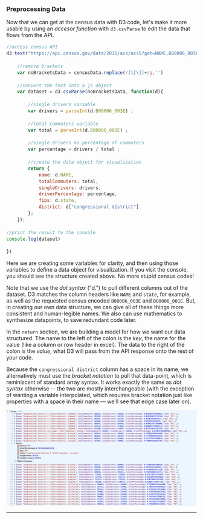 ### Preprocessing Data

Now that we can get at the census data with D3 code, let's make it more usable by using an *accesor function* with `d3.csvParse` to edit the data that flows from the API.

```js
//access census API
d3.text("https://api.census.gov/data/2015/acs/acs5?get=NAME,B08006_003E,B08006_001E&for=congressional%20district", function(censusData) {
	
	//remove brackets
	var noBracketsData = censusData.replace(/[\[\]]+/g,'')

	//convert the text into a js object
	var dataset = d3.csvParse(noBracketsData, function(d){

		//single drivers variable 
		var drivers = parseInt(d.B08006_003E) ;

		//total commuters variable
		var total = parseInt(d.B08006_001E) ;

		//single drivers as percentage of commuters 
		var percentage = drivers / total ;

		//create the data object for visualization
		return {
			name: d.NAME,
			totalCommuters: total,
			singleDrivers: drivers,
			driverPercentage: percentage,
			fips: d.state,
			district: d["congressional district"]
		};
	});

//print the result to the console
console.log(dataset)

})
```

Here we are creating some variables for clarity, and then using those variables to define a data object for visualization. If you visit the console, you should see the structure created above. No more stupid census codes!

Note that we use the *dot syntax* ("d.") to pull different columns out of the dataset. D3 matches the column headers like `NAME` and `state`, for example, as well as the requested census encoded `B08006_003E` and `B08006_001E`. But, in creating our own data structure, we can give all of these things more consistent and human-legible names. We also can use mathematics to synthesize datapoints, to save redundant code later.

In the `return` section, we are building a model for how we want our data structured. The name to the left of the colon is the *key*, the name for the value (like a column or row header in excel). The data to the right of the colon is the *value*, what D3 will pass from the API response onto the rest of your code.

Because the `congressional district` column has a space in its name, we alternatively must use the *bracket notation* to pull that data-point, which is reminiscent of standard array syntax. It works exactly the same as *dot syntax* otherwise -- the two are mostly interchangeable (with the exception of wanting a variable interpolated, which requires bracket notation just like properties with a space in their name — we'll see that edge case later on).

![js object, structured](structuredObject.png)

-----


